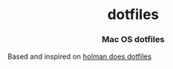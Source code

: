 <div align="center">
  <h1>dotfiles</h1>
  <h3>Mac OS dotfiles</h3>
</div>
Based and inspired on <a href="https://github.com/holman/dotfiles">holman does dotfiles</a>
